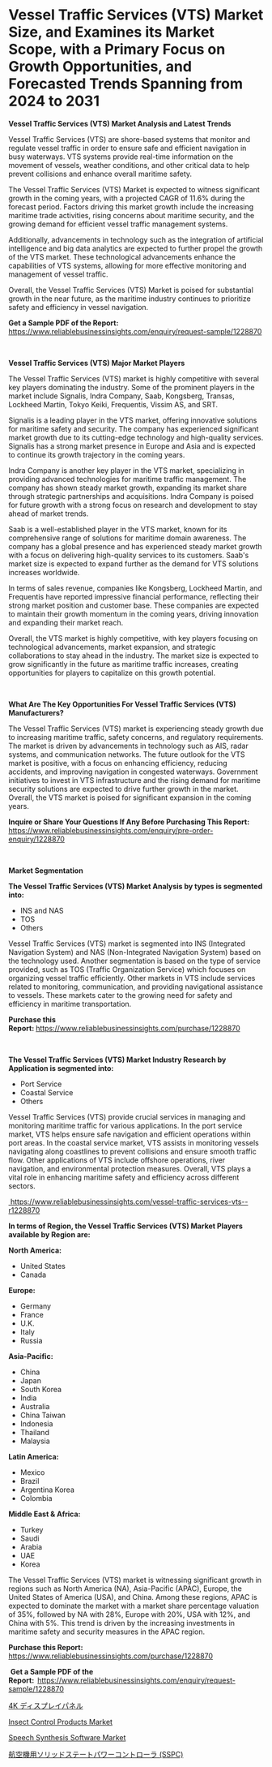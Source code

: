<p><h1>Vessel Traffic Services (VTS) Market Size, and Examines its Market Scope, with a Primary Focus on Growth Opportunities, and Forecasted Trends Spanning from 2024 to 2031</h1></p><p><strong>Vessel Traffic Services (VTS) Market Analysis and Latest Trends</strong></p>
<p><p>Vessel Traffic Services (VTS) are shore-based systems that monitor and regulate vessel traffic in order to ensure safe and efficient navigation in busy waterways. VTS systems provide real-time information on the movement of vessels, weather conditions, and other critical data to help prevent collisions and enhance overall maritime safety.</p><p>The Vessel Traffic Services (VTS) Market is expected to witness significant growth in the coming years, with a projected CAGR of 11.6% during the forecast period. Factors driving this market growth include the increasing maritime trade activities, rising concerns about maritime security, and the growing demand for efficient vessel traffic management systems.</p><p>Additionally, advancements in technology such as the integration of artificial intelligence and big data analytics are expected to further propel the growth of the VTS market. These technological advancements enhance the capabilities of VTS systems, allowing for more effective monitoring and management of vessel traffic.</p><p>Overall, the Vessel Traffic Services (VTS) Market is poised for substantial growth in the near future, as the maritime industry continues to prioritize safety and efficiency in vessel navigation.</p></p>
<p><strong>Get a Sample PDF of the Report:&nbsp;</strong> <a href="https://www.reliablebusinessinsights.com/enquiry/request-sample/1228870">https://www.reliablebusinessinsights.com/enquiry/request-sample/1228870</a></p>
<p>&nbsp;</p>
<p><strong>Vessel Traffic Services (VTS) Major Market Players</strong></p>
<p><p>The Vessel Traffic Services (VTS) market is highly competitive with several key players dominating the industry. Some of the prominent players in the market include Signalis, Indra Company, Saab, Kongsberg, Transas, Lockheed Martin, Tokyo Keiki, Frequentis, Vissim AS, and SRT.</p><p>Signalis is a leading player in the VTS market, offering innovative solutions for maritime safety and security. The company has experienced significant market growth due to its cutting-edge technology and high-quality services. Signalis has a strong market presence in Europe and Asia and is expected to continue its growth trajectory in the coming years.</p><p>Indra Company is another key player in the VTS market, specializing in providing advanced technologies for maritime traffic management. The company has shown steady market growth, expanding its market share through strategic partnerships and acquisitions. Indra Company is poised for future growth with a strong focus on research and development to stay ahead of market trends.</p><p>Saab is a well-established player in the VTS market, known for its comprehensive range of solutions for maritime domain awareness. The company has a global presence and has experienced steady market growth with a focus on delivering high-quality services to its customers. Saab's market size is expected to expand further as the demand for VTS solutions increases worldwide.</p><p>In terms of sales revenue, companies like Kongsberg, Lockheed Martin, and Frequentis have reported impressive financial performance, reflecting their strong market position and customer base. These companies are expected to maintain their growth momentum in the coming years, driving innovation and expanding their market reach.</p><p>Overall, the VTS market is highly competitive, with key players focusing on technological advancements, market expansion, and strategic collaborations to stay ahead in the industry. The market size is expected to grow significantly in the future as maritime traffic increases, creating opportunities for players to capitalize on this growth potential.</p></p>
<p>&nbsp;</p>
<p><strong>What Are The Key Opportunities For Vessel Traffic Services (VTS) Manufacturers?</strong></p>
<p><p>The Vessel Traffic Services (VTS) market is experiencing steady growth due to increasing maritime traffic, safety concerns, and regulatory requirements. The market is driven by advancements in technology such as AIS, radar systems, and communication networks. The future outlook for the VTS market is positive, with a focus on enhancing efficiency, reducing accidents, and improving navigation in congested waterways. Government initiatives to invest in VTS infrastructure and the rising demand for maritime security solutions are expected to drive further growth in the market. Overall, the VTS market is poised for significant expansion in the coming years.</p></p>
<p><strong>Inquire or Share Your Questions If Any Before Purchasing This Report:</strong> <a href="https://www.reliablebusinessinsights.com/enquiry/pre-order-enquiry/1228870">https://www.reliablebusinessinsights.com/enquiry/pre-order-enquiry/1228870</a></p>
<p>&nbsp;</p>
<p><strong>Market Segmentation</strong></p>
<p><strong>The Vessel Traffic Services (VTS) Market Analysis by types is segmented into:</strong></p>
<p><ul><li>INS and NAS</li><li>TOS</li><li>Others</li></ul></p>
<p><p>Vessel Traffic Services (VTS) market is segmented into INS (Integrated Navigation System) and NAS (Non-Integrated Navigation System) based on the technology used. Another segmentation is based on the type of service provided, such as TOS (Traffic Organization Service) which focuses on organizing vessel traffic efficiently. Other markets in VTS include services related to monitoring, communication, and providing navigational assistance to vessels. These markets cater to the growing need for safety and efficiency in maritime transportation.</p></p>
<p><strong>Purchase this Report:&nbsp;</strong><a href="https://www.reliablebusinessinsights.com/purchase/1228870">https://www.reliablebusinessinsights.com/purchase/1228870</a></p>
<p>&nbsp;</p>
<p><strong>The Vessel Traffic Services (VTS) Market Industry Research by Application is segmented into:</strong></p>
<p><ul><li>Port Service</li><li>Coastal Service</li><li>Others</li></ul></p>
<p><p>Vessel Traffic Services (VTS) provide crucial services in managing and monitoring maritime traffic for various applications. In the port service market, VTS helps ensure safe navigation and efficient operations within port areas. In the coastal service market, VTS assists in monitoring vessels navigating along coastlines to prevent collisions and ensure smooth traffic flow. Other applications of VTS include offshore operations, river navigation, and environmental protection measures. Overall, VTS plays a vital role in enhancing maritime safety and efficiency across different sectors.</p></p>
<p><a href="https://www.reliablebusinessinsights.com/vessel-traffic-services-vts--r1228870">&nbsp;https://www.reliablebusinessinsights.com/vessel-traffic-services-vts--r1228870</a></p>
<p><strong>In terms of Region, the Vessel Traffic Services (VTS) Market Players available by Region are:</strong></p>
<p>
    <p> <strong> North America: </strong>
        <ul>
            <li>United States</li>
            <li>Canada</li>
        </ul>
        </p> 
    <p> <strong> Europe: </strong>
        <ul>
            <li>Germany</li>
            <li>France</li>
            <li>U.K.</li>
            <li>Italy</li>
            <li>Russia</li>
        </ul>
        </p> 
    <p> <strong> Asia-Pacific: </strong>
        <ul>
            <li>China</li>
            <li>Japan</li>
            <li>South Korea</li>
            <li>India</li>
            <li>Australia</li>
            <li>China Taiwan</li>
            <li>Indonesia</li>
            <li>Thailand</li>
            <li>Malaysia</li>
        </ul>
        </p> 
    <p> <strong> Latin America: </strong>
        <ul>
            <li>Mexico</li>
            <li>Brazil</li>
            <li>Argentina Korea</li>
            <li>Colombia</li>
        </ul>
        </p> 
    <p> <strong> Middle East & Africa: </strong>
        <ul>
            <li>Turkey</li>
            <li>Saudi</li>
            <li>Arabia</li>
            <li>UAE</li>
            <li>Korea</li>
        </ul>
    </p>
    </p>
<p><p>The Vessel Traffic Services (VTS) market is witnessing significant growth in regions such as North America (NA), Asia-Pacific (APAC), Europe, the United States of America (USA), and China. Among these regions, APAC is expected to dominate the market with a market share percentage valuation of 35%, followed by NA with 28%, Europe with 20%, USA with 12%, and China with 5%. This trend is driven by the increasing investments in maritime safety and security measures in the APAC region.</p></p>
<p><strong>Purchase this Report: </strong><a href="https://www.reliablebusinessinsights.com/purchase/1228870">https://www.reliablebusinessinsights.com/purchase/1228870</a></p>
<p>&nbsp;<strong>Get a Sample PDF of the Report:&nbsp;&nbsp;</strong><a href="https://www.reliablebusinessinsights.com/enquiry/request-sample/1228870">https://www.reliablebusinessinsights.com/enquiry/request-sample/1228870</a></p>
<p><strong></strong></p>
<p><p><a href="https://github.com/ReyesKohler20231/Market-Research-Report-List-2/blob/main/9751711180134.md">4K ディスプレイパネル</a></p><p><a href="https://github.com/nandosuryapratama/Market-Research-Report-List-1/blob/main/insect-control-products-market.md">Insect Control Products Market</a></p><p><a href="https://github.com/Chiragrp22/Market-Research-Report-List-5/blob/main/speech-synthesis-software-market.md">Speech Synthesis Software Market</a></p><p><a href="https://github.com/hardee896/Market-Research-Report-List-2/blob/main/1602260180135.md">航空機用ソリッドステートパワーコントローラ (SSPC)</a></p></p>